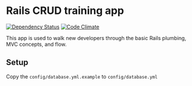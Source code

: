 # Rails CRUD training app

[![Dependency Status](https://gemnasium.com/simonrice/Basic-Rails-CRUD.png)](https://gemnasium.com/simonrice/Basic-Rails-CRUD) 
[![Code Climate](https://codeclimate.com/github/simonrice/Basic-Rails-CRUD.png)](https://codeclimate.com/github/simonrice/Basic-Rails-CRUD)

This app is used to walk new developers through the basic Rails plumbing, MVC concepts, and flow.

## Setup

Copy the `config/database.yml.example` to `config/database.yml`
